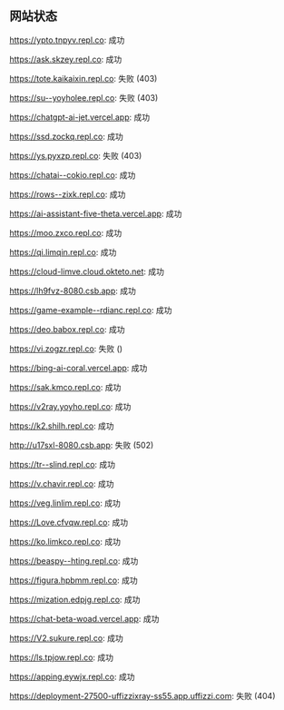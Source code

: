 ## 网站状态
https://ypto.tnpyv.repl.co: 成功

https://ask.skzey.repl.co: 成功

https://tote.kaikaixin.repl.co: 失败 (403)

https://su--yoyholee.repl.co: 失败 (403)

https://chatgpt-ai-jet.vercel.app: 成功

https://ssd.zockq.repl.co: 成功

https://ys.pyxzp.repl.co: 失败 (403)

https://chatai--cokio.repl.co: 成功

https://rows--zixk.repl.co: 成功

https://ai-assistant-five-theta.vercel.app: 成功

https://moo.zxco.repl.co: 成功

https://qi.limqin.repl.co: 成功

https://cloud-limve.cloud.okteto.net: 成功

https://lh9fvz-8080.csb.app: 成功

https://game-example--rdianc.repl.co: 成功

https://deo.babox.repl.co: 成功

https://vi.zogzr.repl.co: 失败 ()

https://bing-ai-coral.vercel.app: 成功

https://sak.kmco.repl.co: 成功

https://v2ray.yoyho.repl.co: 成功

https://k2.shilh.repl.co: 成功

http://u17sxl-8080.csb.app: 失败 (502)

https://tr--slind.repl.co: 成功

https://v.chavir.repl.co: 成功

https://veg.linlim.repl.co: 成功

https://Love.cfvqw.repl.co: 成功

https://ko.limkco.repl.co: 成功

https://beaspy--hting.repl.co: 成功

https://figura.hpbmm.repl.co: 成功

https://mization.edpjg.repl.co: 成功

https://chat-beta-woad.vercel.app: 成功

https://V2.sukure.repl.co: 成功

https://ls.tpjow.repl.co: 成功

https://apping.eywjx.repl.co: 成功

https://deployment-27500-uffizzixray-ss55.app.uffizzi.com: 失败 (404)

